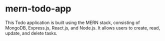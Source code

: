 # mern-todo-app
This Todo application is built using the MERN stack, consisting of MongoDB, Express.js, React.js, and Node.js. It allows users to create, read, update, and delete tasks.
